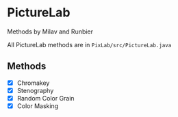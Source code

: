 # PictureLab
Methods by Milav and Runbier

All PictureLab methods are in `PixLab/src/PictureLab.java`

## Methods
* [X] Chromakey
* [X] Stenography
* [X] Random Color Grain
* [X] Color Masking
